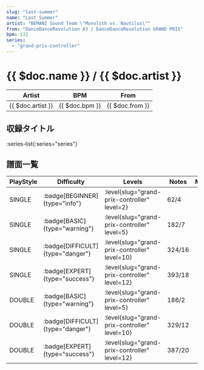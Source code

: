 ```yaml
---
slug: "last-summer"
name: "Last Summer"
artist: "BEMANI Sound Team \"Monolith vs. Nautilus\""
from: "DanceDanceRevolution A3 / DanceDanceRevolution GRAND PRIX"
bpm: 132
series:
  - "grand-prix-controller"
---
```


# {{ $doc.name }} / {{ $doc.artist }}

|Artist|BPM|From|
|------|---|----|
|{{ $doc.artist }}|{{ $doc.bpm }}|{{ $doc.from }}|

## 収録タイトル

:series-list{:series="series"}

## 譜面一覧

|PlayStyle|Difficulty|Levels|Notes|Movie|
|---------|----------|------|-----|-----|
|SINGLE| :badge[BEGINNER]{type="info"}|<div class="field is-grouped is-grouped-multiline"> :level{slug="grand-prix-controller" level=2}</div>|62/4||
|SINGLE| :badge[BASIC]{type="warning"}|<div class="field is-grouped is-grouped-multiline"> :level{slug="grand-prix-controller" level=5}</div>|182/7||
|SINGLE| :badge[DIFFICULT]{type="danger"}|<div class="field is-grouped is-grouped-multiline"> :level{slug="grand-prix-controller" level=10}</div>|324/16||
|SINGLE| :badge[EXPERT]{type="success"}|<div class="field is-grouped is-grouped-multiline"> :level{slug="grand-prix-controller" level=12}</div>|393/18||
|DOUBLE| :badge[BASIC]{type="warning"}|<div class="field is-grouped is-grouped-multiline"> :level{slug="grand-prix-controller" level=5}</div>|186/2||
|DOUBLE| :badge[DIFFICULT]{type="danger"}|<div class="field is-grouped is-grouped-multiline"> :level{slug="grand-prix-controller" level=10}</div>|329/12||
|DOUBLE| :badge[EXPERT]{type="success"}|<div class="field is-grouped is-grouped-multiline"> :level{slug="grand-prix-controller" level=12}</div>|387/20||
